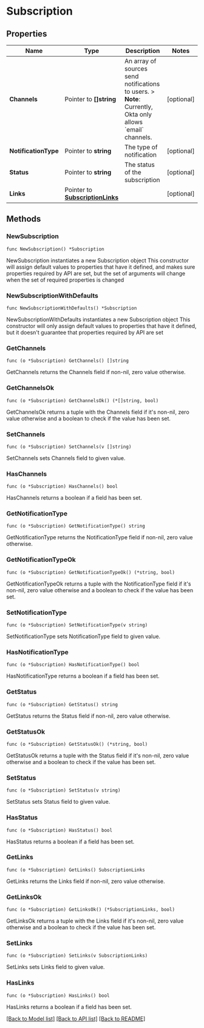 # Subscription

## Properties

Name | Type | Description | Notes
------------ | ------------- | ------------- | -------------
**Channels** | Pointer to **[]string** | An array of sources send notifications to users. &gt; **Note**: Currently, Okta only allows &#x60;email&#x60; channels. | [optional] 
**NotificationType** | Pointer to **string** | The type of notification | [optional] 
**Status** | Pointer to **string** | The status of the subscription | [optional] 
**Links** | Pointer to [**SubscriptionLinks**](SubscriptionLinks.md) |  | [optional] 

## Methods

### NewSubscription

`func NewSubscription() *Subscription`

NewSubscription instantiates a new Subscription object
This constructor will assign default values to properties that have it defined,
and makes sure properties required by API are set, but the set of arguments
will change when the set of required properties is changed

### NewSubscriptionWithDefaults

`func NewSubscriptionWithDefaults() *Subscription`

NewSubscriptionWithDefaults instantiates a new Subscription object
This constructor will only assign default values to properties that have it defined,
but it doesn't guarantee that properties required by API are set

### GetChannels

`func (o *Subscription) GetChannels() []string`

GetChannels returns the Channels field if non-nil, zero value otherwise.

### GetChannelsOk

`func (o *Subscription) GetChannelsOk() (*[]string, bool)`

GetChannelsOk returns a tuple with the Channels field if it's non-nil, zero value otherwise
and a boolean to check if the value has been set.

### SetChannels

`func (o *Subscription) SetChannels(v []string)`

SetChannels sets Channels field to given value.

### HasChannels

`func (o *Subscription) HasChannels() bool`

HasChannels returns a boolean if a field has been set.

### GetNotificationType

`func (o *Subscription) GetNotificationType() string`

GetNotificationType returns the NotificationType field if non-nil, zero value otherwise.

### GetNotificationTypeOk

`func (o *Subscription) GetNotificationTypeOk() (*string, bool)`

GetNotificationTypeOk returns a tuple with the NotificationType field if it's non-nil, zero value otherwise
and a boolean to check if the value has been set.

### SetNotificationType

`func (o *Subscription) SetNotificationType(v string)`

SetNotificationType sets NotificationType field to given value.

### HasNotificationType

`func (o *Subscription) HasNotificationType() bool`

HasNotificationType returns a boolean if a field has been set.

### GetStatus

`func (o *Subscription) GetStatus() string`

GetStatus returns the Status field if non-nil, zero value otherwise.

### GetStatusOk

`func (o *Subscription) GetStatusOk() (*string, bool)`

GetStatusOk returns a tuple with the Status field if it's non-nil, zero value otherwise
and a boolean to check if the value has been set.

### SetStatus

`func (o *Subscription) SetStatus(v string)`

SetStatus sets Status field to given value.

### HasStatus

`func (o *Subscription) HasStatus() bool`

HasStatus returns a boolean if a field has been set.

### GetLinks

`func (o *Subscription) GetLinks() SubscriptionLinks`

GetLinks returns the Links field if non-nil, zero value otherwise.

### GetLinksOk

`func (o *Subscription) GetLinksOk() (*SubscriptionLinks, bool)`

GetLinksOk returns a tuple with the Links field if it's non-nil, zero value otherwise
and a boolean to check if the value has been set.

### SetLinks

`func (o *Subscription) SetLinks(v SubscriptionLinks)`

SetLinks sets Links field to given value.

### HasLinks

`func (o *Subscription) HasLinks() bool`

HasLinks returns a boolean if a field has been set.


[[Back to Model list]](../README.md#documentation-for-models) [[Back to API list]](../README.md#documentation-for-api-endpoints) [[Back to README]](../README.md)



